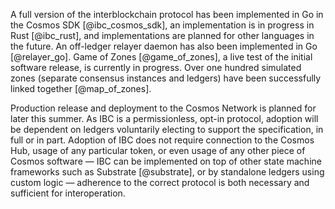 A full version of the interblockchain protocol has been implemented in Go in the Cosmos SDK [@ibc_cosmos_sdk], an implementation is in progress in Rust [@ibc_rust], and implementations are planned for other languages in the future. An off-ledger relayer daemon has also been implemented in Go [@relayer_go]. Game of Zones [@game_of_zones], a live test of the initial software release, is currently in progress. Over one hundred simulated zones (separate consensus instances and ledgers) have been successfully linked together [@map_of_zones].

Production release and deployment to the Cosmos Network is planned for later this summer. As IBC is a permissionless, opt-in protocol, adoption will be dependent on ledgers voluntarily electing to support the specification, in full or in part. Adoption of IBC does not require connection to the Cosmos Hub, usage of any particular token, or even usage of any other piece of Cosmos software — IBC can be implemented on top of other state machine frameworks such as Substrate [@substrate], or by standalone ledgers using custom logic — adherence to the correct protocol is both necessary and sufficient for interoperation.
